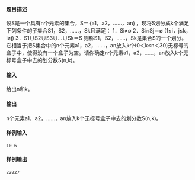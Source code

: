 #### 题目描述

设S是一个具有n个元素的集合，S＝｛a1，a2，……，an｝，现将S划分成k个满足下列条件的子集合S1，S2，……，Sk且满足：
1．Si≠∅
2．Si∩Sj＝∅ (1≤i，j≤k，i≠j)
3．S1∪S2∪S3∪…∪Sk＝S
则称S1，S2，……，Sk是集合S的一个划分。
它相当于把S集合中的n个元素a1，a2，……，an放入k个(0＜k≤n＜30)无标号的盒子中，使得没有一个盒子为空。请你确定n个元素a1，a2，……，an放入k个无标号盒子中去的划分数S(n,k)。

#### 输入

给出n和k。

#### 输出

n个元素a1，a2，……，an放入k个无标号盒子中去的划分数S(n,k)。

#### 样例输入

```
10 6
```

#### 样例输出 

```
22827
```

